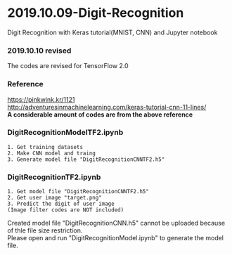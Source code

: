 # 2019.10.09-Digit-Recognition
Digit Recognition with Keras tutorial(MNIST, CNN) and Jupyter notebook

### 2019.10.10 revised
The codes are revised for TensorFlow 2.0

### Reference
https://pinkwink.kr/1121<br>
http://adventuresinmachinelearning.com/keras-tutorial-cnn-11-lines/<br>
<strong>A considerable amount of codes are from the above reference</strong>

### DigitRecognitionModelTF2.ipynb

    1. Get training datasets
    2. Make CNN model and traing
    3. Generate model file "DigitRecognitionCNNTF2.h5"

### DigitRecognitionTF2.ipynb

    1. Get model file "DigitRecognitionCNNTF2.h5"
    2. Get user image "target.png"
    3. Predict the digit of user image
    (Image filter codes are NOT included)

Created model file "DigitRecognitionCNN.h5" cannot be uploaded because of thle file size restriction.<br>
Please open and run "DigitRecognitionModel.ipynb" to generate the model file.

